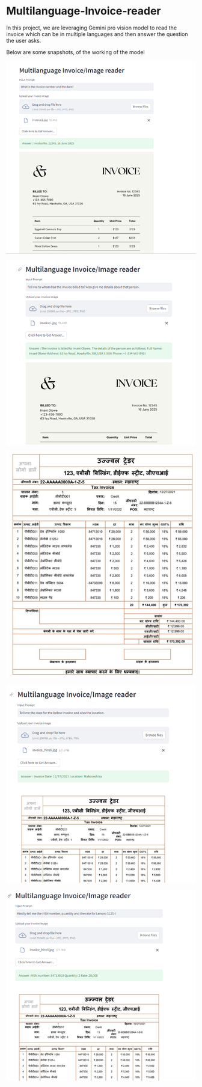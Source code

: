 # Multilanguage-Invoice-reader

In this project, we are leveraging Gemini pro vision model to read the invoice which can be in multiple languages and then answer the question the user asks.

Below are some snapshots, of the working of the model

![0](invoice1.png)

![0](invoice2.png)

![0](invoice3.png)

![0](invoice4.png)

![0](invoice5.png)
